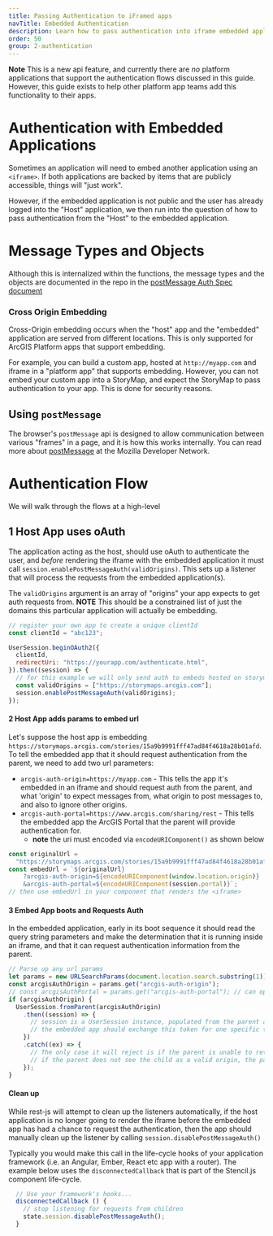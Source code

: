 ```yaml
---
title: Passing Authentication to iFramed apps
navTitle: Embedded Authentication
description: Learn how to pass authentication into iframe embedded applications.
order: 50
group: 2-authentication
---
```


**Note** This is a new api feature, and currently there are _no_ platform applications that support the authentication flows discussed in this guide. However, this guide exists to help other platform app teams add this functionality to their apps.

# Authentication with Embedded Applications

Sometimes an application will need to embed another application using an `<iframe>`. If both applications are backed by items that are publicly accessible, things will "just work".

However, if the embedded application is not public and the user has already logged into the "Host" application, we then run into the question of how to pass authentication from the "Host" to the embedded application.

# Message Types and Objects

Although this is internalized within the functions, the message types and the objects are documented in the repo in the [postMessage Auth Spec document](https://github.com/Esri/arcgis-rest-js/tree/master/packages/arcgis-rest-auth/post-message-auth-spec.md)

### Cross Origin Embedding

Cross-Origin embedding occurs when the "host" app and the "embedded" application are served from different locations. This is only supported for ArcGIS Platform apps that support embedding.

For example, you can build a custom app, hosted at `http://myapp.com` and iframe in a "platform app" that supports embedding. However, you can not embed your custom app into a StoryMap, and expect the StoryMap to pass authentication to your app. This is done for security reasons.

## Using `postMessage`

The browser's `postMessage` api is designed to allow communication between various "frames" in a page, and it is how this works internally. You can read more about [postMessage](https://developer.mozilla.org/en-US/docs/Web/API/Window/postMessage) at the Mozilla Developer Network.

# Authentication Flow

We will walk through the flows at a high-level

## 1 Host App uses oAuth

The application acting as the host, should use oAuth to authenticate the user, and _before_ rendering the iframe with the embedded application it must call `session.enablePostMessageAuth(validOrigins)`. This sets up a listener that will process the requests from the embedded application(s).

The `validOrigins` argument is an array of "origins" your app expects to get auth requests from. **NOTE** This should be a constrained list of just the domains this particular application will actually be embedding.

```js
// register your own app to create a unique clientId
const clientId = "abc123";

UserSession.beginOAuth2({
  clientId,
  redirectUri: "https://yourapp.com/authenticate.html",
}).then((session) => {
  // for this example we will only send auth to embeds hosted on storymaps.arcgis.com
  const validOrigins = ["https://storymaps.arcgis.com"];
  session.enablePostMessageAuth(validOrigins);
});
```

#### 2 Host App adds params to embed url

Let's suppose the host app is embedding `https://storymaps.arcgis.com/stories/15a9b9991fff47ad84f4618a28b01afd`. To tell the embedded app that it should request authentication from the parent, we need to add two url parameters:

- `arcgis-auth-origin=https://myapp.com` - This tells the app it's embedded in an iframe and should request auth from the parent, and what 'origin' to expect messages from, what origin to post messages to, and also to ignore other origins.
- `arcgis-auth-portal=https://www.arcgis.com/sharing/rest` - This tells the embedded app the ArcGIS Portal that the parent will provide authentication for.
  - **note** the uri must encoded via `encodeURIComponent()` as shown below

```js
const originalUrl =
  "https://storymaps.arcgis.com/stories/15a9b9991fff47ad84f4618a28b01afd";
const embedUrl = `${originalUrl}
    ?arcgis-auth-origin=${encodeURIComponent(window.location.origin)}
    &arcgis-auth-portal=${encodeURIComponent(session.portal)}`;
// then use embedUrl in your component that renders the <iframe>
```

#### 3 Embed App boots and Requests Auth

In the embedded application, early in its boot sequence it should read the query string parameters and make the determination that it is running inside an iframe, and that it can request authentication information from the parent.

```js
// Parse up any url params
let params = new URLSearchParams(document.location.search.substring(1));
const arcgisAuthOrigin = params.get("arcgis-auth-origin");
// const arcgisAuthPortal = params.get("arcgis-auth-portal"); // can optionally check this value too
if (arcgisAuthOrigin) {
  UserSession.fromParent(arcgisAuthOrigin)
    .then((session) => {
      // session is a UserSession instance, populated from the parent app
      // the embedded app should exchange this token for one specific to the application
    })
    .catch((ex) => {
      // The only case it will reject is if the parent is unable to return a credential
      // if the parent does not see the child as a valid origin, the parent will never respond.
    });
}
```

#### Clean up

While rest-js will attempt to clean up the listeners automatically, if the host application is no longer going to render the iframe before the embedded app has had a chance to request the authentication, then the app should manually clean up the listener by calling `session.disablePostMessageAuth()`

Typically you would make this call in the life-cycle hooks of your application framework (i.e. an Angular, Ember, React etc app with a router). The example below uses the `disconnectedCallback` that is part of the Stencil.js component life-cycle.

```js
  // Use your framework's hooks...
  disconnectedCallback () {
    // stop listening for requests from children
    state.session.disablePostMessageAuth();
  }
```
